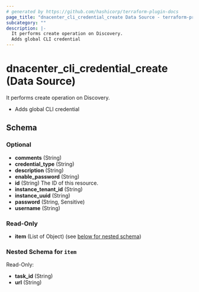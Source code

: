 ```yaml
---
# generated by https://github.com/hashicorp/terraform-plugin-docs
page_title: "dnacenter_cli_credential_create Data Source - terraform-provider-dnacenter"
subcategory: ""
description: |-
  It performs create operation on Discovery.
  Adds global CLI credential
---
```


# dnacenter_cli_credential_create (Data Source)

It performs create operation on Discovery.

- Adds global CLI credential



<!-- schema generated by tfplugindocs -->
## Schema

### Optional

- **comments** (String)
- **credential_type** (String)
- **description** (String)
- **enable_password** (String)
- **id** (String) The ID of this resource.
- **instance_tenant_id** (String)
- **instance_uuid** (String)
- **password** (String, Sensitive)
- **username** (String)

### Read-Only

- **item** (List of Object) (see [below for nested schema](#nestedatt--item))

<a id="nestedatt--item"></a>
### Nested Schema for `item`

Read-Only:

- **task_id** (String)
- **url** (String)


